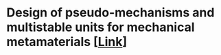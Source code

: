 # Design of pseudo-mechanisms and multistable units for mechanical metamaterials [[Link](https://link.aps.org/doi/10.1103/PhysRevLett.126.248002)]

